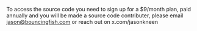 To access the source code you need to sign up for a $9/month plan, paid annually and you will be made a source code contributer, please email jason@bouncingfish.com or reach out on x.com/jasonkneen
